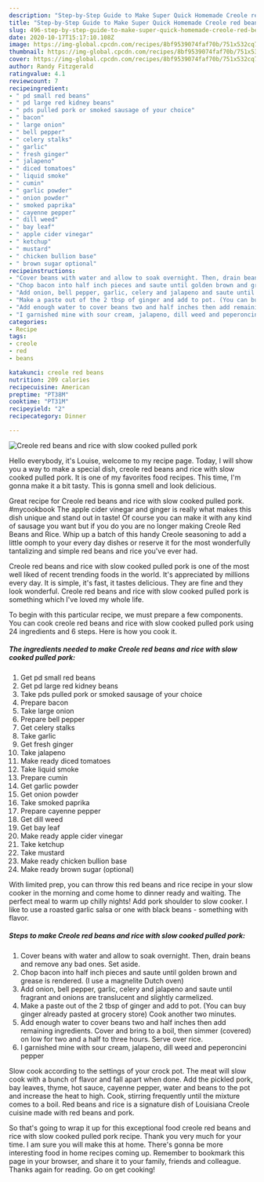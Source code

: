 ```yaml
---
description: "Step-by-Step Guide to Make Super Quick Homemade Creole red beans and rice with slow cooked pulled pork"
title: "Step-by-Step Guide to Make Super Quick Homemade Creole red beans and rice with slow cooked pulled pork"
slug: 496-step-by-step-guide-to-make-super-quick-homemade-creole-red-beans-and-rice-with-slow-cooked-pulled-pork
date: 2020-10-17T15:17:10.108Z
image: https://img-global.cpcdn.com/recipes/8bf9539074faf70b/751x532cq70/creole-red-beans-and-rice-with-slow-cooked-pulled-pork-recipe-main-photo.jpg
thumbnail: https://img-global.cpcdn.com/recipes/8bf9539074faf70b/751x532cq70/creole-red-beans-and-rice-with-slow-cooked-pulled-pork-recipe-main-photo.jpg
cover: https://img-global.cpcdn.com/recipes/8bf9539074faf70b/751x532cq70/creole-red-beans-and-rice-with-slow-cooked-pulled-pork-recipe-main-photo.jpg
author: Randy Fitzgerald
ratingvalue: 4.1
reviewcount: 7
recipeingredient:
- " pd small red beans"
- " pd large red kidney beans"
- " pds pulled pork or smoked sausage of your choice"
- " bacon"
- " large onion"
- " bell pepper"
- " celery stalks"
- " garlic"
- " fresh ginger"
- " jalapeno"
- " diced tomatoes"
- " liquid smoke"
- " cumin"
- " garlic powder"
- " onion powder"
- " smoked paprika"
- " cayenne pepper"
- " dill weed"
- " bay leaf"
- " apple cider vinegar"
- " ketchup"
- " mustard"
- " chicken bullion base"
- " brown sugar optional"
recipeinstructions:
- "Cover beans with water and allow to soak overnight. Then, drain beans and remove any bad ones. Set aside."
- "Chop bacon into half inch pieces and saute until golden brown and grease is rendered. (I use a magnelite Dutch oven)"
- "Add onion, bell pepper, garlic, celery and jalapeno and saute until fragrant and onions are translucent and slightly carmelized."
- "Make a paste out of the 2 tbsp of ginger and add to pot. (You can buy ginger already pasted at grocery store) Cook another two minutes."
- "Add enough water to cover beans two and half inches then add remaining ingredients. Cover and bring to a boil, then simmer (covered) on low for two and a half to three hours. Serve over rice."
- "I garnished mine with sour cream, jalapeno, dill weed and peperoncini pepper"
categories:
- Recipe
tags:
- creole
- red
- beans

katakunci: creole red beans 
nutrition: 209 calories
recipecuisine: American
preptime: "PT38M"
cooktime: "PT31M"
recipeyield: "2"
recipecategory: Dinner

---
```



![Creole red beans and rice with slow cooked pulled pork](https://img-global.cpcdn.com/recipes/8bf9539074faf70b/751x532cq70/creole-red-beans-and-rice-with-slow-cooked-pulled-pork-recipe-main-photo.jpg)

Hello everybody, it's Louise, welcome to my recipe page. Today, I will show you a way to make a special dish, creole red beans and rice with slow cooked pulled pork. It is one of my favorites food recipes. This time, I'm gonna make it a bit tasty. This is gonna smell and look delicious.

Great recipe for Creole red beans and rice with slow cooked pulled pork. #mycookbook The apple cider vinegar and ginger is really what makes this dish unique and stand out in taste! Of course you can make it with any kind of sausage you want but if you do you are no longer making Creole Red Beans and Rice. Whip up a batch of this handy Creole seasoning to add a little oomph to your every day dishes or reserve it for the most wonderfully tantalizing and simple red beans and rice you&#39;ve ever had.

Creole red beans and rice with slow cooked pulled pork is one of the most well liked of recent trending foods in the world. It's appreciated by millions every day. It is simple, it's fast, it tastes delicious. They are fine and they look wonderful. Creole red beans and rice with slow cooked pulled pork is something which I've loved my whole life.


To begin with this particular recipe, we must prepare a few components. You can cook creole red beans and rice with slow cooked pulled pork using 24 ingredients and 6 steps. Here is how you cook it.

<!--inarticleads1-->

##### The ingredients needed to make Creole red beans and rice with slow cooked pulled pork:

1. Get  pd small red beans
1. Get  pd large red kidney beans
1. Take  pds pulled pork or smoked sausage of your choice
1. Prepare  bacon
1. Take  large onion
1. Prepare  bell pepper
1. Get  celery stalks
1. Take  garlic
1. Get  fresh ginger
1. Take  jalapeno
1. Make ready  diced tomatoes
1. Take  liquid smoke
1. Prepare  cumin
1. Get  garlic powder
1. Get  onion powder
1. Take  smoked paprika
1. Prepare  cayenne pepper
1. Get  dill weed
1. Get  bay leaf
1. Make ready  apple cider vinegar
1. Take  ketchup
1. Take  mustard
1. Make ready  chicken bullion base
1. Make ready  brown sugar (optional)


With limited prep, you can throw this red beans and rice recipe in your slow cooker in the morning and come home to dinner ready and waiting. The perfect meal to warm up chilly nights! Add pork shoulder to slow cooker. I like to use a roasted garlic salsa or one with black beans - something with flavor. 

<!--inarticleads2-->

##### Steps to make Creole red beans and rice with slow cooked pulled pork:

1. Cover beans with water and allow to soak overnight. Then, drain beans and remove any bad ones. Set aside.
1. Chop bacon into half inch pieces and saute until golden brown and grease is rendered. (I use a magnelite Dutch oven)
1. Add onion, bell pepper, garlic, celery and jalapeno and saute until fragrant and onions are translucent and slightly carmelized.
1. Make a paste out of the 2 tbsp of ginger and add to pot. (You can buy ginger already pasted at grocery store) Cook another two minutes.
1. Add enough water to cover beans two and half inches then add remaining ingredients. Cover and bring to a boil, then simmer (covered) on low for two and a half to three hours. Serve over rice.
1. I garnished mine with sour cream, jalapeno, dill weed and peperoncini pepper


Slow cook according to the settings of your crock pot. The meat will slow cook with a bunch of flavor and fall apart when done. Add the pickled pork, bay leaves, thyme, hot sauce, cayenne pepper, water and beans to the pot and increase the heat to high. Cook, stirring frequently until the mixture comes to a boil. Red beans and rice is a signature dish of Louisiana Creole cuisine made with red beans and pork. 

So that's going to wrap it up for this exceptional food creole red beans and rice with slow cooked pulled pork recipe. Thank you very much for your time. I am sure you will make this at home. There's gonna be more interesting food in home recipes coming up. Remember to bookmark this page in your browser, and share it to your family, friends and colleague. Thanks again for reading. Go on get cooking!
